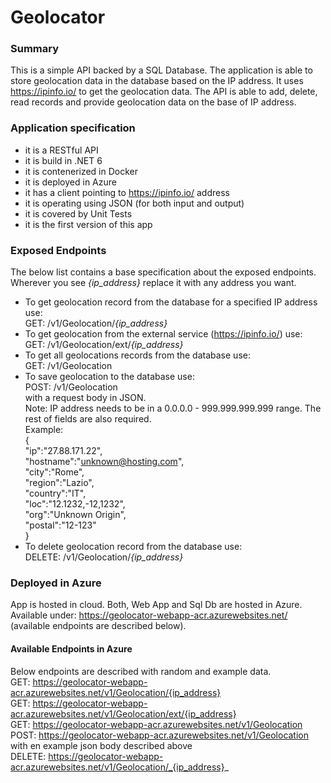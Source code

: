 # Geolocator
### Summary
This is a simple API backed by a SQL Database. The application is able to store geolocation data in the database based on the IP address. It uses https://ipinfo.io/ to get the geolocation data. The API is able to add, delete, read records and provide geolocation data on the base of IP address.

### Application specification
- it is a RESTful API
- it is build in .NET 6
- it is contenerized in Docker
- it is deployed in Azure
- it has a client pointing to https://ipinfo.io/ address
- it is operating using JSON (for both input and output)
- it is covered by Unit Tests
- it is the first version of this app

### Exposed Endpoints
The below list contains a base specification about the exposed endpoints. Wherever you see _{ip_address}_ replace it with any address you want.<br>
- To get geolocation record from the database for a specified IP address use:<br>
GET: /v1/Geolocation/_{ip_address}_
- To get geolocation from the external service (https://ipinfo.io/) use:<br>
GET: /v1/Geolocation/ext/_{ip_address}_
- To get all geolocations records from the database use:<br>
GET: /v1/Geolocation
- To save geolocation to the database use:<br>
POST: /v1/Geolocation<br>
with a request body in JSON.<br>
Note: IP address needs to be in a 0.0.0.0 - 999.999.999.999 range. The rest of fields are also required.<br>
Example:<br>
{<br>
  "ip":"27.88.171.22",<br>
  "hostname":"unknown@hosting.com",<br>
  "city":"Rome",<br>
  "region":"Lazio",<br>
  "country":"IT",<br>
  "loc":"12.1232,-12,1232",<br>
  "org":"Unknown Origin",<br>
  "postal":"12-123"<br>
}<br>
- To delete geolocation record from the database use:<br>
DELETE: /v1/Geolocation/_{ip_address}_<br>

### Deployed in Azure
App is hosted in cloud. Both, Web App and Sql Db are hosted in Azure.<br>
Available under: https://geolocator-webapp-acr.azurewebsites.net/ (available endpoints are described below).

#### Available Endpoints in Azure
Below endpoints are described with random and example data.
<br>
GET: https://geolocator-webapp-acr.azurewebsites.net/v1/Geolocation/{ip_address}
<br>
GET: https://geolocator-webapp-acr.azurewebsites.net/v1/Geolocation/ext/{ip_address}
<br>
GET: https://geolocator-webapp-acr.azurewebsites.net/v1/Geolocation
<br>
POST: https://geolocator-webapp-acr.azurewebsites.net/v1/Geolocation
with en example json body described above
<br> DELETE: https://geolocator-webapp-acr.azurewebsites.net/v1/Geolocation/_{ip_address}_
